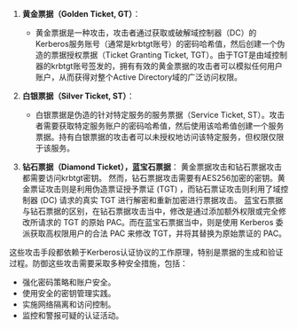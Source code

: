 1. **黄金票据（Golden Ticket, GT）**：

   * 黄金票据是一种攻击，攻击者通过获取或破解域控制器（DC）的Kerberos服务账号（通常是krbtgt账号）的密码哈希值，然后创建一个伪造的票据授权票据（Ticket Granting Ticket, TGT）。由于TGT是由域控制器的krbtgt账号签发的，拥有有效的黄金票据的攻击者可以模拟任何用户账户，从而获得对整个Active Directory域的广泛访问权限。

2. **白银票据（Silver Ticket, ST）**：

   * 白银票据是伪造的针对特定服务的服务票据（Service Ticket, ST）。攻击者需要获取特定服务账户的密码哈希值，然后使用该哈希值创建一个服务票据。持有白银票据的攻击者可以未授权地访问该特定服务，但权限仅限于该服务。

3. **钻石票据（Diamond Ticket），蓝宝石票据**：
黄金票据攻击和钻石票据攻击都需要访问krbtgt密钥。
然而，钻石票据攻击需要有AES256加密的密钥。黄金票证攻击则是利用伪造票证授予票证 (TGT) ，而钻石票证攻击则利用了域控制器 (DC) 请求的真实 TGT 进行解密和重新加密进行票据攻击。
蓝宝石票据与钻石票据的区别，在钻石票据攻击当中，修改是通过添加额外权限或完全修改所请求的 TGT 的原始 PAC。而在蓝宝石票据当中，则是使用 Kerberos 委派获取高权限用户的合法 PAC 来修改 TGT，并将其替换为原始票证的 PAC。



这些攻击手段都依赖于Kerberos认证协议的工作原理，特别是票据的生成和验证过程。防御这些攻击需要采取多种安全措施，包括：

* 强化密码策略和账户安全。
* 使用安全的密钥管理实践。
* 实施网络隔离和访问控制。
* 监控和警报可疑的认证活动。

